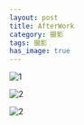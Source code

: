 ```yaml
---
layout: post                                   
title: AfterWork      
category: 摄影                                  
tags: 摄影
has_image: true                                    
---
```


![1](http://7u2n3n.com1.z0.glb.clouddn.com/images/xiaban1.JPG?imageView2/2/w/800)

![2](http://7u2n3n.com1.z0.glb.clouddn.com/images/xiaban2.JPG?imageView2/2/w/800)

![2](http://7u2n3n.com1.z0.glb.clouddn.com/images/xiaban3.JPG?imageView2/2/w/800)